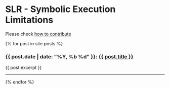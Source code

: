 # SLR - Symbolic Execution Limitations

Please check [how to contribute](https://github.com/mximp/se-limitations-slr)

{% for post in site.posts %}
  <h3>{{ post.date | date: "%Y, %b %d" }}: <a href="{{ post.url | prepend: site.baseurl }}">{{ post.title }}</a></h3>
  {{ post.excerpt }}
  <hr/>
{% endfor %}

